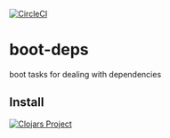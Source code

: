 [![CircleCI](https://circleci.com/gh/nha/boot-deps.svg?style=svg)](https://circleci.com/gh/nha/boot-deps)

# boot-deps

boot tasks for dealing with dependencies

## Install

[![Clojars Project](https://img.shields.io/clojars/v/nha/boot-deps.svg)](https://clojars.org/nha/boot-deps)
